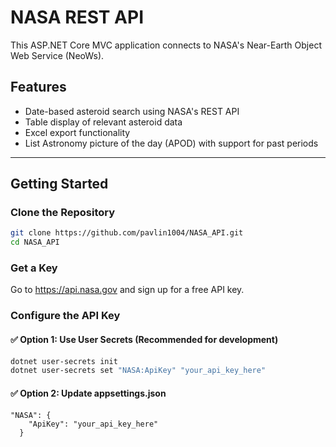 #  NASA REST API

This ASP.NET Core MVC application connects to NASA's Near-Earth Object Web Service (NeoWs).

##  Features

- Date-based asteroid search using NASA's REST API
- Table display of relevant asteroid data
- Excel export functionality
- List Astronomy picture of the day (APOD) with support for past periods

---

## Getting Started

### Clone the Repository

```bash
git clone https://github.com/pavlin1004/NASA_API.git
cd NASA_API
```
### Get a Key
Go to https://api.nasa.gov and sign up for a free API key.

### Configure the API Key
#### ✅ Option 1: Use User Secrets (Recommended for development)
```bash
dotnet user-secrets init
dotnet user-secrets set "NASA:ApiKey" "your_api_key_here"
```
#### ✅ Option 2: Update appsettings.json
```
"NASA": {
    "ApiKey": "your_api_key_here"
  }

